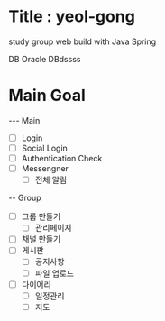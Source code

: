 # Title : yeol-gong
 study group web build with Java Spring
 
 DB
 Oracle DBdssss

# Main Goal
--- Main
* [ ] Login
* [ ] Social Login
* [ ] Authentication Check
* [ ] Messengner
  * [ ] 전체 알림

-- Group
* [ ] 그룹 만들기
  * [ ] 관리페이지
* [ ] 채널 만들기
* [ ] 게시판
  * [ ] 공지사항
  * [ ] 파일 업로드
* [ ] 다이어리
  * [ ] 일정관리
  * [ ] 지도
